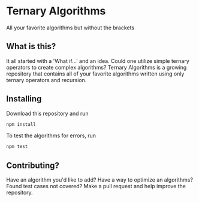 # Ternary Algorithms
All your favorite algorithms but without the brackets

## What is this?
It all started with a 'What if...' and an idea. Could one utilize simple ternary operators to create complex algorithms? Ternary Algorithms is a growing repository that contains all of your favorite algorithms written using only ternary operators and recursion.

## Installing
Download this repository and run
```bash
npm install
```

To test the algorithms for errors, run
```bash
npm test
```

## Contributing?
Have an algorithm you'd like to add? Have a way to optimize an algorithms? Found test cases not covered? Make a pull request and help improve the repository.
